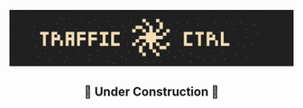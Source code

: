 <p align="center">
  <img src="design/logos/main_stars.png" alt="Logo" width="600"/>
</p>

<h2 align="center">🚧 <strong>Under Construction</strong> 🚧</h2>

